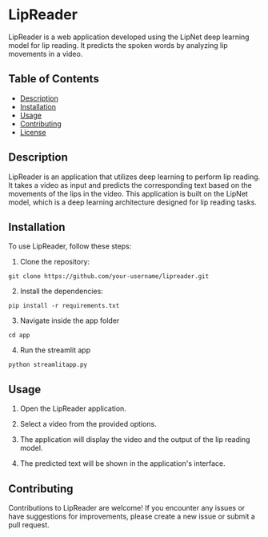 # LipReader

LipReader is a web application developed using the LipNet deep learning model for lip reading. It predicts the spoken words by analyzing lip movements in a video.

## Table of Contents

- [Description](#description)
- [Installation](#installation)
- [Usage](#usage)
- [Contributing](#contributing)
- [License](#license)

## Description

LipReader is an application that utilizes deep learning to perform lip reading. It takes a video as input and predicts the corresponding text based on the movements of the lips in the video. This application is built on the LipNet model, which is a deep learning architecture designed for lip reading tasks.

## Installation

To use LipReader, follow these steps:

1. Clone the repository:
```shell
git clone https://github.com/your-username/lipreader.git
```

2. Install the dependencies:
```shell
pip install -r requirements.txt
```

3. Navigate inside the app folder
```shell
cd app
```

4. Run the streamlit app
```shell
python streamlitapp.py
```

## Usage
1. Open the LipReader application.

2. Select a video from the provided options.

3. The application will display the video and the output of the lip reading model.

4. The predicted text will be shown in the application's interface.

## Contributing
Contributions to LipReader are welcome! If you encounter any issues or have suggestions for improvements, please create a new issue or submit a pull request.
